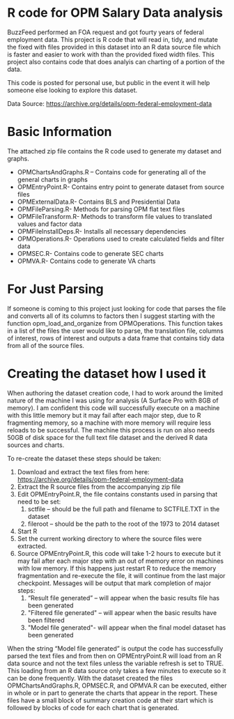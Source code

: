 # R code for OPM Salary Data analysis

BuzzFeed performed an FOA request and got fourty years of federal employment data.  This project is R
code that will read in, tidy, and mutate the fixed with files provided in this dataset into an 
R data source file which is faster and easier to work with than the provided fixed width files.  This project also contains code that does analyis can charting of a portion of the data.

This code is posted for personal use, but public in the event it will help someone else looking to explore this dataset.

Data Source: https://archive.org/details/opm-federal-employment-data

# Basic Information

The attached zip file contains the R code used to generate my dataset and graphs.  

* OPMChartsAndGraphs.R – Contains code for generating all of the general charts in graphs
* OPMEntryPoint.R- Contains entry point to generate dataset from source files
* OPMExternalData.R- Contains BLS and Presidential Data
* OPMFileParsing.R- Methods for parsing OPM flat text files
* OPMFileTransform.R- Methods to transform file values to translated values and factor data
* OPMFileInstallDeps.R- Installs all necessary dependencies
* OPMOperations.R- Operations used to create calculated fields and filter data
* OPMSEC.R- Contains code to generate SEC charts 
* OPMVA.R- Contains code to generate VA charts

# For Just Parsing

If someone is coming to this project just looking for code that parses the file and converts all of its columns to factors then I suggest starting with the function opm_load_and_organize from OPMOperations.  This function takes in a list of the files the user would like to parse, the translation file, columns of interest, rows of interest and outputs a data frame that contains tidy data from all of the source files.  

# Creating the dataset how I used it

When authoring the dataset creation code, I had to work around the limited nature of the machine I was using for analysis (A Surface Pro with 8GB of memory).  I am confident this code will successfully execute on a machine with this little memory but it may fail after each major step, due to R fragmenting memory, so a machine with more memory will require less reloads to be successful.  The machine this process is run on also needs 50GB of disk space for the full text file dataset and the derived R data sources and charts.  

To re-create the dataset these steps should be taken:

1.	Download and extract the text files from here: https://archive.org/details/opm-federal-employment-data
2.	Extract the R source files from the accompanying zip file
3.	Edit OPMEntryPoint.R, the file contains constants used in parsing that need to be set:
    1.	sctfile – should be the full path and filename to SCTFILE.TXT in the dataset
    2.	fileroot – should be the path to the root of the 1973 to 2014 dataset
4.	Start R
5.	Set the current working directory to where the source files were extracted.
6.	Source OPMEntryPoint.R, this code will take 1-2 hours to execute but it may fail after each major step with an out of memory error on machines with low memory.  If this happens just restart R to reduce the memory fragmentation and re-execute the file, it will continue from the last major checkpoint.  Messages will be output that mark completion of major steps:
    1.	“Result file generated” – will appear when the basic results file has been generated
    2.	"Filtered file generated" – will appear when the basic results have been filtered
    3.	"Model file generated"- will appear when the final model dataset has been generated

When the string “Model file generated” is output the code has successfully parsed the text files and from then on OPMEntryPoint.R will load from an R data source and not the text files unless the variable refresh is set to TRUE.  This loading from an R data source only takes a few minutes to execute so it can be done frequently.
With the dataset created the files OPMChartsAndGraphs.R, OPMSEC.R, and OPMVA.R can be executed, either in whole or in part to generate the charts that appear in the report.  These files have a small block of summary creation code at their start which is followed by blocks of code for each chart that is generated.

